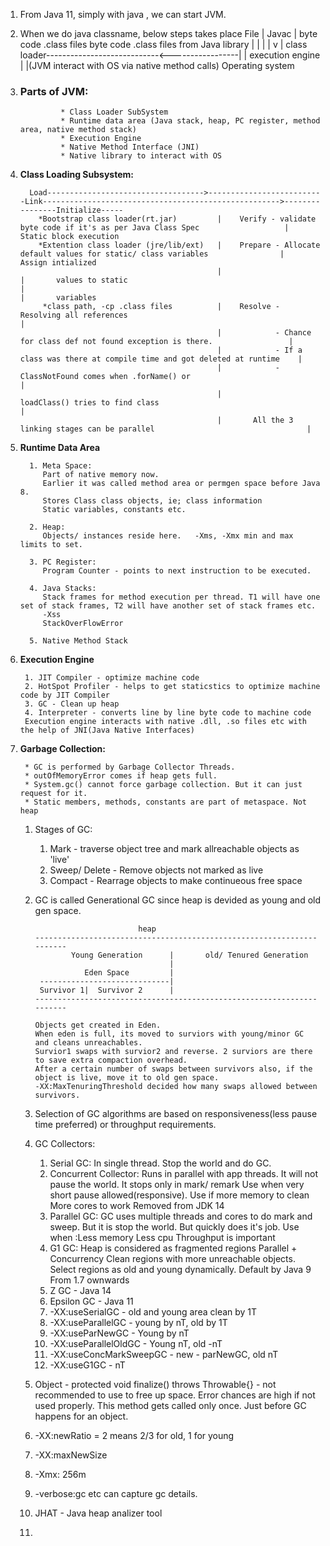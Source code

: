 1. From Java 11, 
   simply with java <class name.java>, we can start JVM.

3. When we do
 java classname, below steps takes place
 File
      |
      Javac
      |
    byte code .class files                          byte code .class files from Java library
      |                                                       |
      |                                                       |
      v                                                       |
    class loader----------------------------<-----------------|
      |
    execution engine
      |
      |(JVM interact with OS via native method calls)
  Operating system
4. ### Parts of JVM:
                * Class Loader SubSystem
                * Runtime data area (Java stack, heap, PC register, method area, native method stack)
                * Execution Engine
                * Native Method Interface (JNI)
                * Native library to interact with OS
            
5. <b>Class Loading Subsystem:</b> 


         Load----------------------------------->--------------------------Link----------------------------------------------------->----------------Initialize-----
           *Bootstrap class loader(rt.jar)         |    Verify - validate byte code if it's as per Java Class Spec                   |       Static block execution
           *Extention class loader (jre/lib/ext)   |    Prepare - Allocate default values for static/ class variables                |       Assign intialized     
                                                   |                                                                                 |       values to static                                                          |                                                                                 |       variables
            *class path, -cp .class files          |    Resolve - Resolving all references                                           |       
                                                   |            - Chance for class def not found exception is there.                 |
                                                   |            - If a class was there at compile time and got deleted at runtime    |
                                                   |            - ClassNotFound comes when .forName() or                             |
                                                   |              loadClass() tries to find class                                    |
                                                   |       All the 3 linking stages can be parallel                                  |
                                            

6. <b>Runtime Data Area</b>   


         1. Meta Space:
            Part of native memory now.
            Earlier it was called method area or permgen space before Java 8.
            Stores Class class objects, ie; class information
            Static variables, constants etc.
            
         2. Heap:
            Objects/ instances reside here.   -Xms, -Xmx min and max limits to set.
            
         3. PC Register:
            Program Counter - points to next instruction to be executed.
            
         4. Java Stacks:
            Stack frames for method execution per thread. T1 will have one set of stack frames, T2 will have another set of stack frames etc.   
            -Xss
            StackOverFlowError
            
         5. Native Method Stack    
         
 7. <b>Execution Engine</b>  
 
         1. JIT Compiler - optimize machine code
         2. HotSpot Profiler - helps to get staticstics to optimize machine code by JIT Compiler
         3. GC - Clean up heap
         4. Interpreter - converts line by line byte code to machine code
         Execution engine interacts with native .dll, .so files etc with the help of JNI(Java Native Interfaces)                                          
                                            
 8. <b>Garbage Collection:</b>   
 
         * GC is performed by Garbage Collector Threads.
         * outOfMemoryError comes if heap gets full.
         * System.gc() cannot force garbage collection. But it can just request for it.
         * Static members, methods, constants are part of metaspace. Not heap
      1. Stages of GC:
      
         1. Mark - traverse object tree and mark allreachable objects as 'live'
         2. Sweep/ Delete - Remove objects not marked as live
         3. Compact - Rearrage objects to make continueous free space
         
      2. GC is called Generational GC since heap is devided as young and old gen space.
      
                                    heap
             ----------------------------------------------------------------------
                     Young Generation      |       old/ Tenured Generation
                                           |
                        Eden Space         |
              -----------------------------|
              Survivor 1|  Survivor 2      |
             ----------------------------------------------------------------------    
             
             Objects get created in Eden.
             When eden is full, its moved to surviors with young/minor GC and cleans unreachables.
             Survior1 swaps with survior2 and reverse. 2 surviors are there to save extra compaction overhead.
             After a certain number of swaps between survivors also, if the object is live, move it to old gen space.
             -XX:MaxTenuringThreshold decided how many swaps allowed between survivors.
             
      3. Selection of GC algorithms are based on responsiveness(less pause time preferred) or throughput requirements.
      4. GC Collectors:
            1. Serial GC:
                  In single thread. Stop the world and do GC.
            2. Concurrent Collector:
                  Runs in parallel with app threads.
                  It will not pause the world. It stops only in mark/ remark
                  Use when very short pause allowed(responsive).
                  Use if more memory to clean
                  More cores to work
                  Removed from JDK 14
            3. Parallel GC:
                  GC uses multiple threads and cores to do mark and sweep.
                  But it is stop the world. But quickly does it's job.
                  Use when :Less memory
                  Less cpu
                  Throughput is important
            4. G1 GC:
                  Heap is considered as fragmented regions
                  Parallel + Concurrency
                  Clean regions with more unreachable objects.
                  Select regions as old and young dynamically.
                  Default by Java 9
                  From 1.7 ownwards
            5. Z GC - Java 14
            6. Epsilon GC - Java 11
            7. -XX:useSerialGC - old and young area clean by 1T
            8. -XX:useParallelGC - young by nT, old by 1T
            9. -XX:useParNewGC - Young by nT
            10. -XX:useParallelOldGC - Young nT, old -nT
            11. -XX:useConcMarkSweepGC - new - parNewGC, old nT
            12. -XX:useG1GC - nT
      5. Object - protected void finalize() throws Throwable{} - 
         not recommended to use to free up space. Error chances are high if not used properly.
         This method gets called only once. Just before GC happens for an object.
      6. -XX:newRatio = 2 means 2/3 for old, 1 for young
      7. -XX:maxNewSize
      8. -Xmx: 256m
      9. -verbose:gc etc can capture gc details.
      10. JHAT - Java heap analizer tool
      11. 
